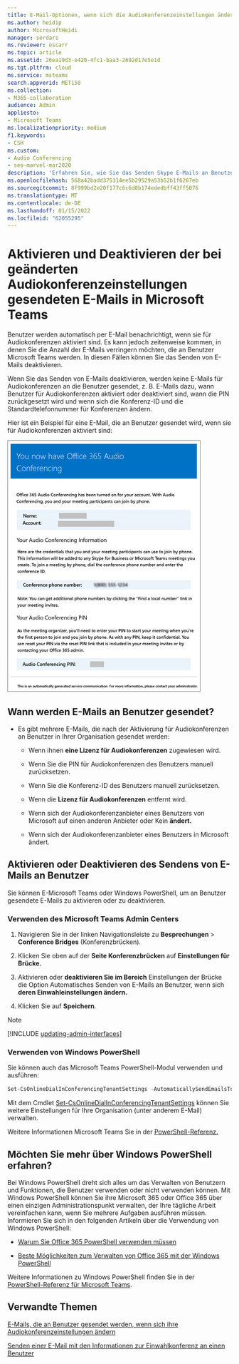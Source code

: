 ```yaml
---
title: E-Mail-Optionen, wenn sich die Audiokonferenzeinstellungen ändern
ms.author: heidip
author: MicrosoftHeidi
manager: serdars
ms.reviewer: oscarr
ms.topic: article
ms.assetid: 26ea19d3-e420-4fc1-baa3-2692d17e5e1d
ms.tgt.pltfrm: cloud
ms.service: msteams
search.appverid: MET150
ms.collection:
- M365-collaboration
audience: Admin
appliesto:
- Microsoft Teams
ms.localizationpriority: medium
f1.keywords:
- CSH
ms.custom:
- Audio Conferencing
- seo-marvel-mar2020
description: 'Erfahren Sie, wie Sie das Senden Skype E-Mails an Benutzer aktivieren oder deaktivieren, wenn sich Einstellungen wie Änderungen an der Pin oder die Standardkonferenznummer in ihrer Microsoft Teams. '
ms.openlocfilehash: 568a42badd375314ee5b29529a53b52b1f6267eb
ms.sourcegitcommit: 8f999bd2e20f177c6c6d8b174ededbff43ff5076
ms.translationtype: MT
ms.contentlocale: de-DE
ms.lasthandoff: 01/15/2022
ms.locfileid: "62055295"
---
```

# <a name="enable-or-disable-sending-emails-when-audio-conferencing-settings-change-in-microsoft-teams"></a>Aktivieren und Deaktivieren der bei geänderten Audiokonferenzeinstellungen gesendeten E-Mails in Microsoft Teams

Benutzer werden automatisch per E-Mail benachrichtigt, wenn sie für Audiokonferenzen aktiviert sind. Es kann jedoch zeitenweise kommen, in denen Sie die Anzahl der E-Mails verringern möchten, die an Benutzer Microsoft Teams werden. In diesen Fällen können Sie das Senden von E-Mails deaktivieren.
  
Wenn Sie das Senden von E-Mails deaktivieren, werden keine E-Mails für Audiokonferenzen an die Benutzer gesendet, z. B. E-Mails dazu, wann Benutzer für Audiokonferenzen aktiviert oder deaktiviert sind, wann die PIN zurückgesetzt wird und wenn sich die Konferenz-ID und die Standardtelefonnummer für Konferenzen ändern.
  
Hier ist ein Beispiel für eine E-Mail, die an Benutzer gesendet wird, wenn sie für Audiokonferenzen aktiviert sind:
  
![Beispiel für eine E-Mail-Nachricht mit einer Audiokonferenz.](media/teams-emails-sent-to-users-when-settings-change-image1.png)
  
## <a name="when-are-emails-being-sent-to-your-users"></a>Wann werden E-Mails an Benutzer gesendet?

- Es gibt mehrere E-Mails, die nach der Aktivierung für Audiokonferenzen an Benutzer in Ihrer Organisation gesendet werden:

  - Wenn ihnen **eine Lizenz für Audiokonferenzen** zugewiesen wird.

  - Wenn Sie die PIN für Audiokonferenzen des Benutzers manuell zurücksetzen.

  - Wenn Sie die Konferenz-ID des Benutzers manuell zurücksetzen.

  - Wenn die **Lizenz für Audiokonferenzen** entfernt wird.

  - Wenn sich der Audiokonferenzanbieter eines Benutzers von Microsoft auf einen anderen Anbieter oder Kein **ändert.**

  - Wenn sich der Audiokonferenzanbieter eines Benutzers in Microsoft ändert.

## <a name="enable-or-disable-email-from-being-sent-to-users"></a>Aktivieren oder Deaktivieren des Sendens von E-Mails an Benutzer

Sie können E-Microsoft Teams oder Windows PowerShell, um an Benutzer gesendete E-Mails zu aktivieren oder zu deaktivieren.

### <a name="using-the-microsoft-teams-admin-center"></a>Verwenden des Microsoft Teams Admin Centers

1. Navigieren Sie in der linken Navigationsleiste zu **Besprechungen** > **Conference Bridges** (Konferenzbrücken).

2. Klicken Sie oben auf der **Seite Konferenzbrücken** auf **Einstellungen für Brücke.**

3. Aktivieren oder **deaktivieren Sie im Bereich** Einstellungen der Brücke die Option Automatisches Senden von E-Mails an Benutzer, wenn sich **deren Einwahleinstellungen ändern.**

4. Klicken Sie auf **Speichern**.

> [!Note]
> [!INCLUDE [updating-admin-interfaces](includes/updating-admin-interfaces.md)]

### <a name="using-windows-powershell"></a>Verwenden von Windows PowerShell

Sie können auch das Microsoft Teams PowerShell-Modul verwenden und ausführen:

```PowerShell
Set-CsOnlineDialInConferencingTenantSettings -AutomaticallySendEmailsToUsers $true|$false
```

Mit dem Cmdlet [Set-CsOnlineDialInConferencingTenantSettings](/powershell/module/skype/set-csonlinedialinconferencingtenantsettings) können Sie weitere Einstellungen für Ihre Organisation (unter anderem E-Mail) verwalten.

Weitere Informationen Microsoft Teams Sie in der [PowerShell-Referenz.](/powershell/module/teams/?view=teams-ps)

## <a name="want-to-know-more-about-windows-powershell"></a>Möchten Sie mehr über Windows PowerShell erfahren?

Bei Windows PowerShell dreht sich alles um das Verwalten von Benutzern und Funktionen, die Benutzer verwenden oder nicht verwenden können. Mit Windows PowerShell können Sie ihre Microsoft 365 oder Office 365 über einen einzigen Administrationspunkt verwalten, der Ihre tägliche Arbeit vereinfachen kann, wenn Sie mehrere Aufgaben ausführen müssen. Informieren Sie sich in den folgenden Artikeln über die Verwendung von Windows PowerShell:

- [Warum Sie Office 365 PowerShell verwenden müssen](/microsoft-365/enterprise/why-you-need-to-use-microsoft-365-powershell)

- [Beste Möglichkeiten zum Verwalten von Office 365 mit der Windows PowerShell](/previous-versions//dn568025(v=technet.10))

Weitere Informationen zu Windows PowerShell finden Sie in der [PowerShell-Referenz für Microsoft Teams](/powershell/module/teams/?view=teams-ps).

## <a name="related-topics"></a>Verwandte Themen

[E-Mails, die an Benutzer gesendet werden, wenn sich ihre Audiokonferenzeinstellungen ändern](emails-sent-to-users-when-their-settings-change-in-teams.md)

[Senden einer E-Mail mit den Informationen zur Einwahlkonferenz an einen Benutzer](send-an-email-to-a-user-with-their-dial-in-information-in-teams.md)

